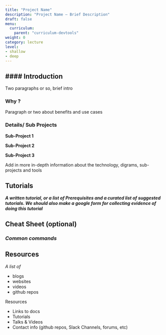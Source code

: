 ```yaml
---
title: "Project Name"
description: "Project Name – Brief Description"
draft: false
menu:
  curriculum:
    parent: "curriculum-devtools"
weight: 0
category: lecture
level:
- shallow
- deep
---
```


## <Dev Tool> #### Introduction

Two paragraphs or so, brief intro


### Why <Dev Tool>?

Paragraph or two about benefits and use cases


### Details/ Sub Projects
**Sub-Project 1**

**Sub-Project 2**

**Sub-Project 3**

Add in more in-depth information about the technology, digrams, sub-projects and tools


## Tutorials

**_A written tutorial, or a list of Prerequisites and a curated list of suggested tutorials. We should also make a google form for collecting evidence of doing this tutorial_**


## Cheat Sheet (optional)


### _Common commands_


## Resources


_A list of_
* blogs
* websites
* videos
* github repos



Resources



* Links to docs
* Tutorials
* Talks & Videos
* Contact info (github repos, Slack Channels, forums, etc)
